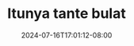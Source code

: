 --- 
title: "Itunya tante bulat"
description: "nonton  video bokep Itunya tante bulat simontox full vidio terbaru"
date: 2024-07-16T17:01:12-08:00
file_code: "yfrtnafwfh0j"
draft: false
cover: "9ia8yj2avuaybfza.jpg"
tags: ["Itunya", "tante", "bulat", "bokep-indo", "bokep-viral", "bokep-ig"]
length: 30
fld_id: "1398458"
foldername: "Agak di paksa"
categories: ["Agak di paksa"]
views: 198
---